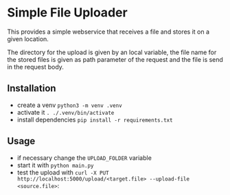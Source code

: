 # Simple File Uploader

This provides a simple webservice that receives a file and stores it on a given location.

The directory for the upload is given by an local variable, the file name for the stored files is given as path parameter of the request and the file is send in the request body.

## Installation

* create a venv `python3 -m venv .venv`
* activate it `. ./.venv/bin/activate`
* install dependencies `pip install -r requirements.txt`

## Usage

* if necessary change the `UPLOAD_FOLDER` variable
* start it with `python main.py`
* test the upload with `curl -X PUT http://localhost:5000/upload/<target.file> --upload-file <source.file>`: